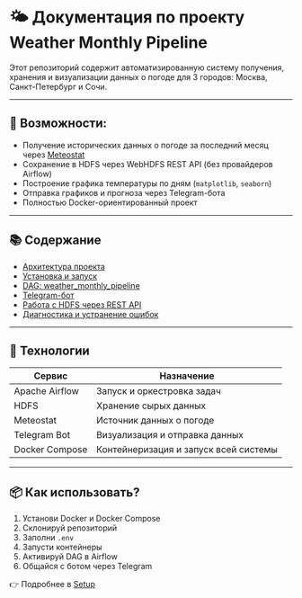 # 🌤️ Документация по проекту Weather Monthly Pipeline

Этот репозиторий содержит автоматизированную систему получения, хранения и визуализации данных о погоде для 3 городов: Москва, Санкт-Петербург и Сочи.

---

## 🧩 Возможности:

- Получение исторических данных о погоде за последний месяц через [Meteostat](https://dev.meteostat.net/) 
- Сохранение в HDFS через WebHDFS REST API (без провайдеров Airflow)
- Построение графика температуры по дням (`matplotlib`, `seaborn`)
- Отправка графиков и прогноза через Telegram-бота
- Полностью Docker-ориентированный проект

---

## 📚 Содержание

- [Архитектура проекта](architecture.md)
- [Установка и запуск](setup.md)
- [DAG: weather_monthly_pipeline](dag.md)
- [Telegram-бот](telegram-bot.md)
- [Работа с HDFS через REST API](hdfs.md)
- [Диагностика и устранение ошибок](troubleshooting.md)

---

## 🔧 Технологии

| Сервис | Назначение |
|--------|------------|
| Apache Airflow | Запуск и оркестровка задач |
| HDFS | Хранение сырых данных |
| Meteostat | Источник данных о погоде |
| Telegram Bot | Визуализация и отправка данных |
| Docker Compose | Контейнеризация и запуск всей системы |

---

## 📦 Как использовать?

1. Установи Docker и Docker Compose
2. Склонируй репозиторий
3. Заполни `.env`
4. Запусти контейнеры
5. Активируй DAG в Airflow
6. Общайся с ботом через Telegram

👉 Подробнее в [Setup](setup.md)